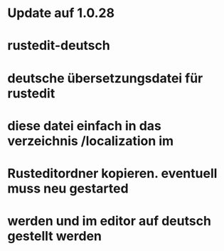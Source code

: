 # Update auf 1.0.28
# rustedit-deutsch
# deutsche übersetzungsdatei für rustedit
# diese datei einfach in das verzeichnis /localization im 
# Rusteditordner kopieren. eventuell muss neu gestarted
# werden und im editor auf deutsch gestellt werden



